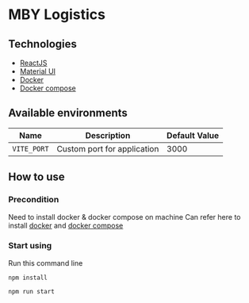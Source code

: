 # MBY Logistics

## Technologies

- [ReactJS](https://reactjs.org/)
- [Material UI](https://mui.com/)
- [Docker](https://www.docker.com/)
- [Docker compose](https://docs.docker.com/compose/)

## Available environments

| Name        | Description                 | Default Value |
|-------------|-----------------------------|---------------|
| `VITE_PORT` | Custom port for application | 3000          |

## How to use

### Precondition

Need to install docker & docker compose on machine
Can refer here to
install [docker](https://www.digitalocean.com/community/tutorials/how-to-install-and-use-docker-on-ubuntu-18-04)
and [docker compose](https://docs.docker.com/compose/install/)

### Start using

Run this command line

```
npm install

npm run start
```
